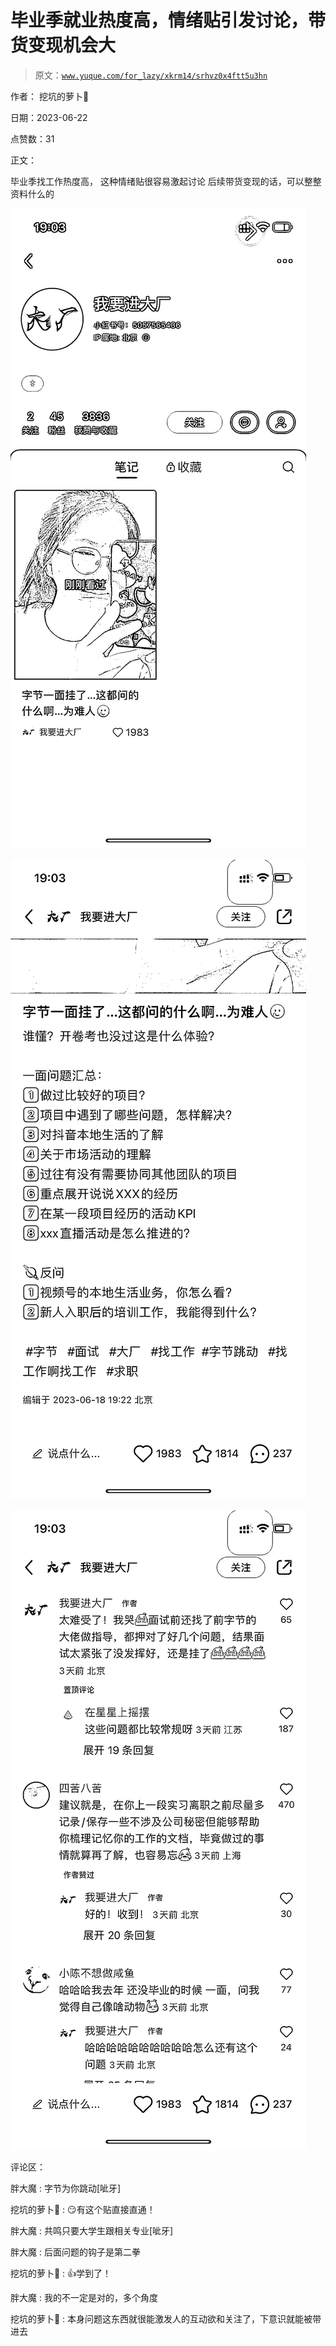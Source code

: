 # 毕业季就业热度高，情绪贴引发讨论，带货变现机会大

> 原文：[`www.yuque.com/for_lazy/xkrm14/srhvz0x4ftt5u3hn`](https://www.yuque.com/for_lazy/xkrm14/srhvz0x4ftt5u3hn)

作者： 挖坑的萝卜🥕

日期：2023-06-22

点赞数：31

正文：

毕业季找工作热度高， 这种情绪贴很容易激起讨论 后续带货变现的话，可以整整资料什么的

![](img/85ba77bed8e0d3e03402e3e3f1fca443.png)

![](img/d77b6db295e4d1470b32aa27a21481f8.png)

![](img/24f04866408adba0c04f1d0421ac7743.png)

评论区：

胖大魔 : 字节为你跳动[呲牙]

挖坑的萝卜🥕 : 😏有这个贴直接直通！

胖大魔 : 共鸣只要大学生跟相关专业[呲牙]

胖大魔 : 后面问题的钩子是第二拳

挖坑的萝卜🥕 : 👍学到了！

胖大魔 : 我的不一定是对的，多个角度

挖坑的萝卜🥕 : 本身问题这东西就很能激发人的互动欲和关注了，下意识就能被带进去



